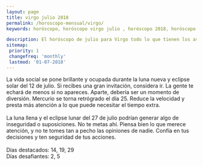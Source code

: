 ```yaml
---
layout: page
title: virgo julio 2018 
permalink: /horoscopo-mensual/virgo/
keywords: horóscopo, horóscopo virgo julio , horóscopo 2018, horóscopo esperanza gracia, horoscop, horóscopos gratis, horoscopo virgo, horoscopo virgo 2018, Tarot, Astrologia, Zodíaco, virgo, horoscopo gratis, horoscopo del mes 

description: El horóscopo de julio para Virgo todo lo que tienen los astros preparados para este mes, amor, trabajo, familia. Todo sobre astrologia, tarot, predicciones.
sitemap:
 priority: 1
 changefreq: 'monthly'
 lastmod: '01-07-2018'
---
```



La vida social se pone brillante y ocupada durante la luna nueva y eclipse solar del 12 de julio. Si recibes una gran invitación, considera ir. La gente te echará de menos si no apareces. Aparte, debería ser un momento de diversión. Mercurio se torna retrógrado el día 25. Reduce la velocidad y presta más atención a lo que puede necesitar el tiempo extra. <br><br>La luna llena y el eclipse lunar del 27 de julio podrían generar algo de inseguridad o suposiciones. No te metas ahí. Piensa bien lo que merece atención, y no te tomes tan a pecho las opiniones de nadie. Confía en tus decisiones y ten seguridad de tus acciones. <br><br>Días destacados: 14, 19, 29<br>Días desafiantes: 2, 5</div>